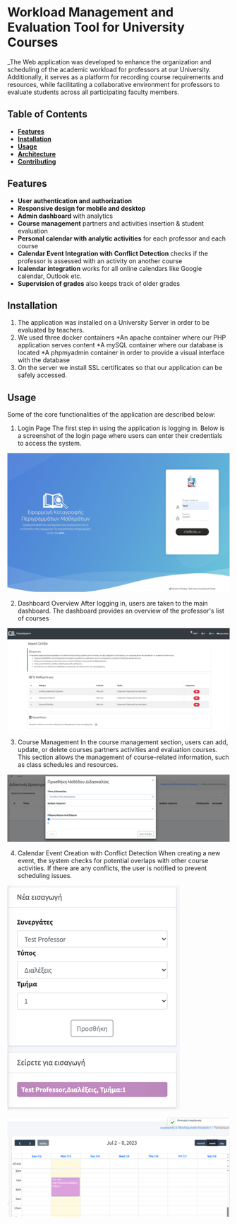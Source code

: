 # **Workload Management and Evaluation Tool for University Courses**

_The Web application was developed to enhance the organization and scheduling of the academic workload for professors at our University. Additionally, it serves as a platform for recording course requirements and resources, while facilitating a collaborative environment for professors to evaluate students across all participating faculty members.

## **Table of Contents**
- [**Features**](#features)
- [**Installation**](#installation)
- [**Usage**](#usage)
- [**Architecture**](#architecture)
- [**Contributing**](#contributing)

## **Features**
- **User authentication and authorization**
- **Responsive design for mobile and desktop**
- **Admin dashboard** with analytics
- **Course management** partners and activities insertion & student evaluation
- **Personal calendar with analytic activities** for each professor and each course
- **Calendar Event Integration with Conflict Detection** checks if the professor is assessed with an activity on another course 
- **Icalendar integration** works for all online calendars like Google calendar, Outlook etc.
- **Supervision of grades** also keeps track of older grades


## **Installation**

1. The application was installed on a University Server in order to be evaluated by teachers.
2. We used three docker containers
    *An apache container where our PHP application serves content
    *A mySQL container where our database is located
    *A phpmyadmin container in order to provide a visual interface with the database
3. On the server we install SSL certificates so that our application can be safely accessed.


## **Usage**

Some of the core functionalities of the application are described below:

1. Login Page
The first step in using the application is logging in. Below is a screenshot of the login page where users can enter their credentials to access the system.

![Login Screenshot](https://github.com/nkanakhs/thesis/blob/main/web/images/Login.PNG)

2. Dashboard Overview
After logging in, users are taken to the main dashboard. The dashboard provides an overview of the professor's list of courses

![Welcome Screen](https://github.com/nkanakhs/thesis/blob/main/web/images/WelcomeScreen.PNG)

3. Course Management
In the course management section, users can add, update, or delete courses partners activities and evaluation courses. This section allows the management of course-related information, such as class schedules and resources.

![Manage Activities](https://github.com/nkanakhs/thesis/blob/main/web/images/AddActivity.PNG)

4. Calendar Event Creation with Conflict Detection
When creating a new event, the system checks for potential overlaps with other course activities. If there are any conflicts, the user is notified to prevent scheduling issues.

![Event Creation](https://github.com/nkanakhs/thesis/blob/main/web/images/calendar4.png)


![Event Insertion](https://github.com/nkanakhs/thesis/blob/main/web/images/Calendar7.PNG)







